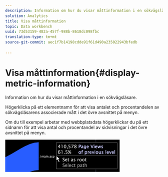```yaml
---
description: Information om hur du visar måttinformation i en sökvägsläsare.
solution: Analytics
title: Visa måttinformation
topic: Data workbench
uuid: 73d53159-482a-457f-988b-8618dc098fbc
translation-type: tm+mt
source-git-commit: aec1f7b14198cdde91f61d490a235022943bfedb

---
```



# Visa måttinformation{#display-metric-information}

Information om hur du visar måttinformation i en sökvägsläsare.

Högerklicka på ett elementnamn för att visa antalet och procentandelen av sökvägsläsarens associerade mått i det övre avsnittet på menyn.

Om du till exempel arbetar med webbplatsdata högerklickar du på ett sidnamn för att visa antal och procentandel av sidvisningar i det övre avsnittet på menyn.

![](assets/vis_PathBrowser_info.png)

